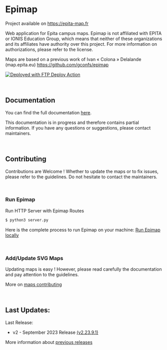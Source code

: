 # Epimap
Project available on https://epita-map.fr

Web application for Epita campus maps.
Epimap is not affiliated with EPITA or IONIS Education Group, 
which means that neither of these organizations and its affiliates have authority over this project.
For more information on authorizations, please refer to the license.

Maps are based on a previous work of Ivan « Colona » Delalande (map.epita.eu) https://github.com/gconfs/epimap

[<img alt="Deployed with FTP Deploy Action" src="https://img.shields.io/badge/Deployed With-FTP DEPLOY ACTION-%3CCOLOR%3E?style=for-the-badge&color=2b9348">](https://github.com/SamKirkland/FTP-Deploy-Action)

<br />

## Documentation

You can find the full documentation [here](./docs/README.md). 

This documentation is in progress and therefore contains partial information. If you have any questions or suggestions, please contact maintainers.

<br />

## Contributing

Contributions are Welcome ! Whether to update the maps or to fix issues, please refer to the guidelines. Do not hesitate to contact the maintainers.

<br />

### Run Epimap 

Run HTTP Server with Epimap Routes

```sh
$ python3 server.py
```

Here is the complete process to run Epimap on your machine: [Run Epimap locally](./docs/how-to.md#run-epimap-locally)

<br />

### Add/Update SVG Maps

Updating maps is easy ! However, please read carefully the documentation and pay attention to the guidelines.

More on [maps contributing](./docs/map-contributing.md)

<br />

## Last Updates:

Last Release: 

- v2 - September 2023 Release [(v2.23.9.1)](./docs/releases/2023-09.md)

More information about [previous releases](./docs/releases)
